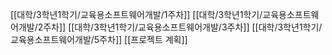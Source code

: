 [[대학/3학년1학기/교육용소프트웨어개발/1주차]]
[[대학/3학년1학기/교육용소프트웨어개발/2주차]]
[[대학/3학년1학기/교육용소프트웨어개발/3주차]]
[[대학/3학년1학기/교육용소프트웨어개발/5주차]]
[[프로젝트 계획]]